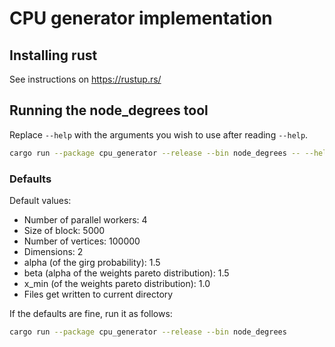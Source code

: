 # CPU generator implementation

## Installing rust
See instructions on https://rustup.rs/

## Running the node_degrees tool
Replace `--help` with the arguments you wish to use after reading `--help`.
```sh
cargo run --package cpu_generator --release --bin node_degrees -- --help
```

### Defaults

Default values:
- Number of parallel workers: 4
- Size of block: 5000
- Number of vertices: 100000
- Dimensions: 2
- alpha (of the girg probability): 1.5
- beta (alpha of the weights pareto distribution): 1.5
- x_min (of the weights pareto distribution): 1.0
- Files get written to current directory

If the defaults are fine, run it as follows:
```sh
cargo run --package cpu_generator --release --bin node_degrees
```
